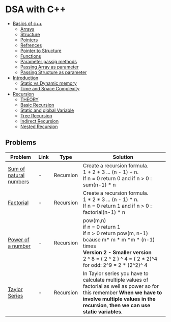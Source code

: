 # DSA with C++

- [Basics of c++](./01-Basics-C++/)  
  - [Arrays](./01-Basics-C++/01-Arrays.cpp)
  - [Structure](./01-Basics-C++/02-Structure.cpp)
  - [Pointers](./01-Basics-C++/03-Pointers.cpp) 
  - [Refrences](./01-Basics-C++/04-Refrence.cpp)
  - [Pointer to Structure](./01-Basics-C++/05-Pointer-to-structure.cpp)
  - [Functions](./01-Basics-C++/06-Functions.cpp)
  - [Parameter passig methods](./01-Basics-C++/07-Paramter-passing-methods.cpp)
  - [Passing Array as parameter](./01-Basics-C++/08-Array-as-parameter.cpp)
  - [Passing Structure as parameter](./01-Basics-C++/09-Structure-as-parameter.cpp)
- [Introduction](./02-Introduction/Readme.md) 
  - [Static vs Dynamic memory](./02-Introduction/Readme.md) 
  - [Time and Space Complexity](./02-Introduction/Time-space-complexity.md)
- [Recursion](./03-Recursion/)
  - [THEORY](./03-Recursion/README.md)
  - [Basic Recursion](./03-Recursion/01-basic-recursion.cpp)
  - [Static and global Variable](./03-Recursion/02-static-and-global-var.cpp)
  - [Tree Recursion](./03-Recursion/03-tree-recursion.cpp)  
  - [Indirect Recursion](./03-Recursion/04-Indirect-recursion.cpp)  
  - [Nested Recursion](./03-Recursion/05-Nested-Recursion.cpp)    


## Problems

| Problem                                                                     | Link | Type      | Solution                                                                                                                                                                                                                        |
| --------------------------------------------------------------------------- | ---- | --------- | ------------------------------------------------------------------------------------------------------------------------------------------------------------------------------------------------------------------------------- |
| [Sum of natural numbers](./03-Recursion/Problems/sum-of-n-natural-nums.cpp) | -    | Recursion | Create a recursion formula. </br>  1 + 2 + 3 ... (n - 1) + n. </br> If n = 0 return 0 and if n > 0 : sum(n-1) * n                                                                                                               |
| [Factorial](./03-Recursion/Problems/factorial.cpp)                          | -    | Recursion | Create a recursion formula. </br>  1 * 2 * 3 ... (n - 1) * n. </br> If n = 0 return 1 and if n > 0 : factorial(n-1) * n                                                                                                         |
| [Power of a number](./03-Recursion/Problems/power.cpp)                      | -    | Recursion | pow(m,n) </br> if n = 0 return 1 </br> if n > 0 return pow(m, n-1) </br> bcause m* m * m *m * (n-1) times </br> **Version 2 - Smaller version** </br>      2 ^ 8 = ( 2 ^ 2 ) ^ 4 = ( 2 * 2)^4 </br> for odd: 2^9 = 2 * (2^2)^ 4 |
| [Taylor Series](./03-Recursion/Problems/taylor-series.cpp)                  | -    | Recursion | In Taylor series you have to calculate multiple values of factorial as well as power so for this remember **When we have to involve multiple values in the recursion, then we can use static variables.** </br>                  |